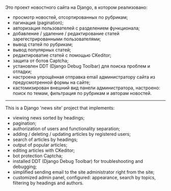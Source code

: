 Это проект новостного сайта на Django, в котором реализовано:
- просмотр новостей, отсортированных по рубрикам;
- пагинация (pagination);
- авторизация пользователей с разделением функционала;
- добавление / удаление / редактирование статей зарегестрированными пользователями;
- вывод статей по рубрикам;
- вывод популярных статей;
- редактироватие статей с помощью CKeditor;
- защита от ботов Captcha;
- установлен DDT (Django Debug Toolbar) для поиска проблем и отладки;
- настроена упрощённая отправка email администратору сайта из предусмотренной формы на сайте;
- кастомизирован внешний вид панели администратора, настроено: поиск по темам, фильтрация по рубрикам и авторам новостей.

---

This is a Django 'news site' project that implements:
- viewing news sorted by headings;
- pagination;
- authorization of users and functionality separation;
- adding / deleting / updating articles by registered users;
- search of articles by headings;
- output of popular articles;
- editing articles with CKeditor;
- bot protection Captcha;
- installed DDT (Django Debug Toolbar) for troubleshooting and debugging;
- simplified sending email to the site administrator right from the site;
- customized admin panel, configured: appearance, search by topics, filtering by headings and authors.
